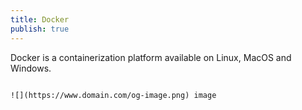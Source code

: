 ```yaml
---
title: Docker
publish: true
---
```


Docker is a containerization platform available on Linux, MacOS and Windows.

```

![](https://www.domain.com/og-image.png) image

```
